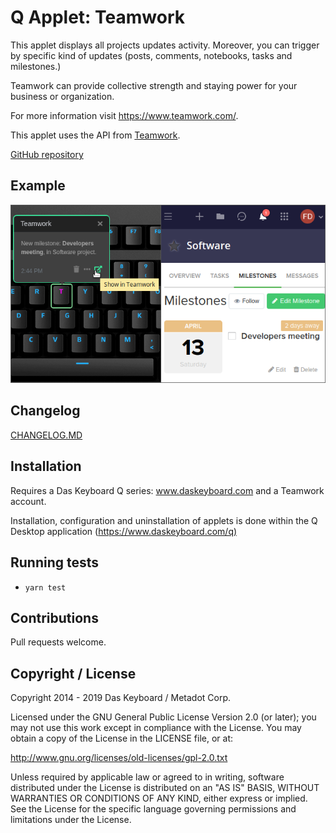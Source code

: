 # Q Applet: Teamwork

This applet displays all projects updates activity. Moreover, you can trigger by specific kind of updates (posts, comments, notebooks, tasks and milestones.)

Teamwork can provide collective strength and staying power for your business or organization.

For more information visit <https://www.teamwork.com/>.

This applet uses the API from [Teamwork](https://developer.teamwork.com/projects/introduction/welcome-to-the-teamwork-projects-api).

[GitHub repository](https://github.com/daskeyboard/daskeyboard-applet--teamwork)

## Example

![Teamwork on a Das Keyboard Q](assets/image.png "Teamwork applet")

## Changelog

[CHANGELOG.MD](CHANGELOG.md)

## Installation

Requires a Das Keyboard Q series: www.daskeyboard.com and a Teamwork account.

Installation, configuration and uninstallation of applets is done within
the Q Desktop application (<https://www.daskeyboard.com/q)>

## Running tests

- `yarn test`

## Contributions

Pull requests welcome.

## Copyright / License

Copyright 2014 - 2019 Das Keyboard / Metadot Corp.

Licensed under the GNU General Public License Version 2.0 (or later);
you may not use this work except in compliance with the License.
You may obtain a copy of the License in the LICENSE file, or at:

   <http://www.gnu.org/licenses/old-licenses/gpl-2.0.txt>

Unless required by applicable law or agreed to in writing, software
distributed under the License is distributed on an "AS IS" BASIS,
WITHOUT WARRANTIES OR CONDITIONS OF ANY KIND, either express or implied.
See the License for the specific language governing permissions and
limitations under the License.
